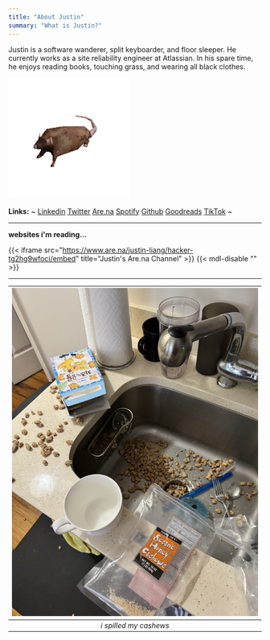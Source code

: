 ```yaml
---
title: "About Justin"
summary: "What is Justin?"
---
```


Justin is a software wanderer, split keyboarder, and floor sleeper. He currently works as a site reliability engineer at Atlassian. In his spare time, he enjoys reading books, touching grass, and wearing all black clothes.

![rat-spinning](./images/rat-spinning.gif)

**Links:**
~
[Linkedin](https://www.linkedin.com/in/justinliang1020/)
[Twitter](https://twitter.com/justinliang1020)
[Are.na](https://www.are.na/justin-liang/channels)
[Spotify](https://open.spotify.com/user/12149388936)
[Github](https://github.com/justinliang1020)
[Goodreads](https://www.goodreads.com/user/show/170472734-justin)
[TikTok](https://www.tiktok.com/@justin71488)
~

---

**websites i'm reading...**

{{< iframe src="https://www.are.na/justin-liang/hacker-tg2hg9wfoci/embed" title="Justin's Are.na Channel"  >}} {{< mdl-disable "<!-- markdownlint-disable MD034 -->" >}}

---

| ![Nut Spillage](./nut_spill.png) |
| :------------------------------: |
|      _i spilled my cashews_      |
